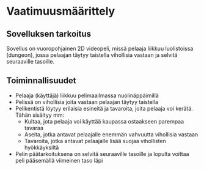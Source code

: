 # Vaatimuusmäärittely

## Sovelluksen tarkoitus

Sovellus on vuoropohjainen 2D videopeli, missä pelaaja liikkuu luolistoissa (dungeon), jossa pelaajan täytyy taistella vihollisia vastaan ja selvitä seuraaville tasoille.

## Toiminnallisuudet

- Pelaaja (käyttäjä) liikkuu pelimaailmassa nuolinäppäimillä
- Pelissä on vihollisia joita vastaan pelaajan täytyy taistella
- Pelikentistä löytyy erilaisia esineitä ja tavaroita, joita pelaaja voi kerätä. Tähän sisältyy mm:
  - Kultaa, jota pelaaja voi käyttää kaupassa ostaakseen parempaa tavaraa
  - Aseita, jotka antavat pelaajalle enemmän vahvuutta vihollisia vastaan
  - Tavaroita, jotka antavat pelaajalle lisää suojaa vihollisten hyökkäyksiltä
- Pelin päätarkoituksena on selvitä seuraaville tasoille ja lopulta voittaa peli pääsemällä viimeinen taso läpi